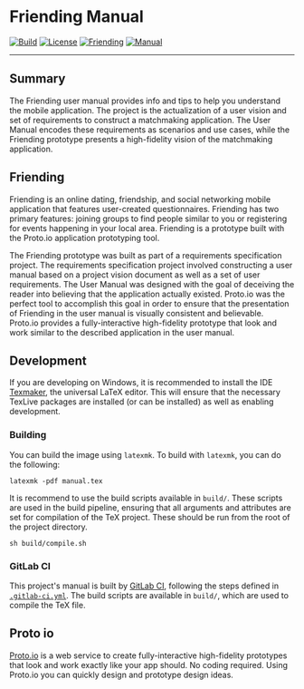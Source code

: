 # Friending Manual
[![Build][build-badge]][build-link]
[![License][license-badge]][license-link]
[![Friending][friending-badge]][friending-link]
[![Manual][manual-badge]][manual-link]

---

## Summary

The Friending user manual provides info and tips to help you understand the mobile application.  The project is the actualization of a user vision and set of requirements to construct a matchmaking application.  The User Manual encodes these requirements as scenarios and use cases, while the Friending prototype presents a high-fidelity vision of the matchmaking application.

## Friending

Friending is an online dating, friendship, and social networking mobile application that features user-created questionnaires. Friending has two primary features: joining groups to find people similar to you or registering for events happening in your local area.  Friending is a prototype built with the Proto.io application prototyping tool.

The Friending prototype was built as part of a requirements specification project.  The requirements specification project involved constructing a user manual based on a project vision document as well as a set of user requirements.  The User Manual was designed with the goal of deceiving the reader into believing that the application actually existed.  Proto.io was the perfect tool to accomplish this goal in order to ensure that the presentation of Friending in the user manual is visually consistent and believable.  Proto.io provides a fully-interactive high-fidelity prototype that look and work similar to the described application in the user manual.

## Development

If you are developing on Windows, it is recommended to install the IDE [Texmaker](http://www.xm1math.net/texmaker/), the universal LaTeX editor.  This will ensure that the necessary TexLive packages are installed (or can be installed) as well as enabling development.

### Building

You can build the image using `latexmk`.  To build with `latexmk`, you can do the following:

```console
latexmk -pdf manual.tex
```

It is recommend to use the build scripts available in `build/`.   These scripts are used in the build pipeline, ensuring that all arguments and attributes are set for compilation of the TeX project.  These should be run from the root of the project directory.

```console
sh build/compile.sh
```

### GitLab CI

This project's manual is built by [GitLab CI](https://about.gitlab.com/gitlab-ci/), following the steps defined in [`.gitlab-ci.yml`](.gitlab-ci.yml).  The build scripts are available in `build/`, which are used to compile the TeX file.

## Proto io
[Proto.io](https://proto.io/) is a web service to create fully-interactive high-fidelity prototypes that look and work exactly like your app should. No coding required.  Using Proto.io you can quickly design and prototype design ideas.  

[build-badge]: https://gitlab.com/jrbeverly-friending/friending-manual/badges/master/build.svg
[build-link]: https://gitlab.com/jrbeverly-friending/friending-manual/commits/master

[license-badge]: https://img.shields.io/badge/license-MIT-blue.svg?maxAge=2592000
[license-link]: LICENSE

[friending-badge]: https://img.shields.io/badge/friending-view-blue.svg?maxAge=2592000
[friending-link]: https://jrbeverly-friending.gitlab.io/friending

[manual-badge]: https://img.shields.io/badge/artifacts-view-red.svg?maxAge=2592000
[manual-link]: https://gitlab.com/jrbeverly-friending/friending-manual/builds/artifacts/master/download?job=compile_pdf